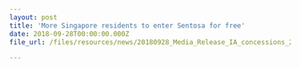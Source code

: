 ```yaml
---
layout: post
title: 'More Singapore residents to enter Sentosa for free'
date: 2018-09-28T00:00:00.000Z
file_url: /files/resources/news/20180928_Media_Release_IA_concessions_2019update.pdf

---
```


